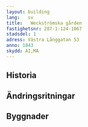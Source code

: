 ```yaml
---
layout: building
lang:   sv
title:   Weckströmska gården
fastighetsnr: 287-1-124-1067
stadsdel: 1
adress: Västra Långgatan 53
anno: 1843
skydd: AI,MA
---
```


## Historia

## Ändringsritningar

## Byggnader
